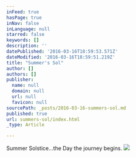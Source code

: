```yaml
---
inFeed: true
hasPage: true
inNav: false
inLanguage: null
starred: false
keywords: []
description: ''
datePublished: '2016-03-16T18:59:53.571Z'
dateModified: '2016-03-16T18:59:51.219Z'
title: "Summer's Sol"
author: []
authors: []
publisher:
  name: null
  domain: null
  url: null
  favicon: null
sourcePath: _posts/2016-03-16-summers-sol.md
published: true
url: summers-sol/index.html
_type: Article

---
```

Summer Solstice...the Day the journey begins.
![](https://the-grid-user-content.s3-us-west-2.amazonaws.com/2705bb54-c06d-41e6-8bcb-d6acf537f25d.jpg)